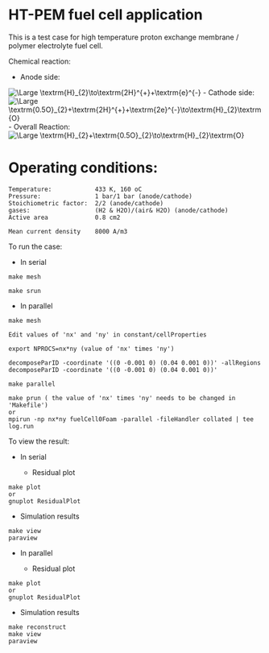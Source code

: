 # __HT-PEM fuel cell application__

This is a test case for high temperature proton exchange membrane / polymer electrolyte fuel cell.

Chemical reaction:

- Anode side:
<img src="https://latex.codecogs.com/svg.latex?\Large&space;\textrm{H}_{2}\to\textrm{2H}^{+}+\textrm{2e}^{-}" title="\Large \textrm{H}_{2}\to\textrm{2H}^{+}+\textrm{e}^{-}" />
- Cathode side:
<img src="https://latex.codecogs.com/svg.latex?\Large&space;\textrm{0.5O}_{2}+\textrm{2H}^{+}+\textrm{2e}^{-}\to\textrm{H}_{2}\textrm{O}" title="\Large \textrm{0.5O}_{2}+\textrm{2H}^{+}+\textrm{2e}^{-}\to\textrm{H}_{2}\textrm{O}" />
- Overall Reaction:
<img src="https://latex.codecogs.com/svg.latex?\Large&space;\textrm{H}_{2}+\textrm{0.5O}_{2}\to\textrm{H}_{2}\textrm{O}" title="\Large \textrm{H}_{2}+\textrm{0.5O}_{2}\to\textrm{H}_{2}\textrm{O}" />

# Operating conditions:

```
Temperature:            433 K, 160 oC
Pressure:               1 bar/1 bar (anode/cathode)
Stoichiometric factor:  2/2 (anode/cathode)
gases:                  (H2 & H2O)/(air& H2O) (anode/cathode)
Active area             0.8 cm2

Mean current density    8000 A/m3
```

To run the case:

- In serial

```
make mesh

make srun
```

- In parallel


```
make mesh

Edit values of 'nx' and 'ny' in constant/cellProperties

export NPROCS=nx*ny (value of 'nx' times 'ny')

decomposeParID -coordinate '((0 -0.001 0) (0.04 0.001 0))' -allRegions
decomposeParID -coordinate '((0 -0.001 0) (0.04 0.001 0))'

make parallel

make prun ( the value of 'nx' times 'ny' needs to be changed in 'Makefile')
or
mpirun -np nx*ny fuelCell0Foam -parallel -fileHandler collated | tee log.run
```

To view the result:

- In serial

  - Residual plot
```
make plot
or
gnuplot ResidualPlot
```
  - Simulation results
```
make view
paraview
```

- In parallel

  - Residual plot
```
make plot
or
gnuplot ResidualPlot
```
  - Simulation results
```
make reconstruct
make view
paraview
```
